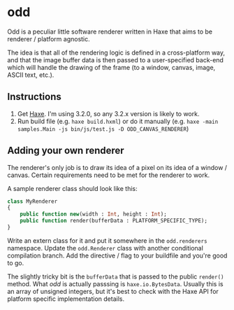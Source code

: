 # odd

Odd is a peculiar little software renderer written in Haxe that aims to be renderer / platform agnostic.

The idea is that all of the rendering logic is defined in a cross-platform way, and that the image buffer data is then passed to a user-specified back-end which will handle the drawing of the frame (to a window, canvas, image, ASCII text, etc.).

## Instructions

1. Get [Haxe](http://haxe.org/download/). I'm using 3.2.0, so any 3.2.x version is likely to work.
2. Run build file (e.g. `haxe build.hxml`) or do it manually (e.g. `haxe -main samples.Main -js bin/js/test.js -D ODD_CANVAS_RENDERER`)

## Adding your own renderer

The renderer's only job is to draw its idea of a pixel on its idea of a window / canvas. Certain requirements need to be met for the renderer to work.

A sample renderer class should look like this:

```haxe
class MyRenderer
{
    public function new(width : Int, height : Int);
    public function render(bufferData : PLATFORM_SPECIFIC_TYPE);
}
```

Write an extern class for it and put it somewhere in the `odd.renderers` namespace. Update the `odd.Renderer` class with another conditional compilation branch. Add the directive / flag to your buildfile and you're good to go.

The slightly tricky bit is the `bufferData` that is passed to the public `render()` method. What _odd_ is actually passsing is `haxe.io.BytesData`. Usually this is an array of unsigned integers, but it's best to check with the Haxe API for platform specific implementation details.
